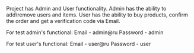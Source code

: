 Project has Admin and User functionality. 
Admin has the ability to add\remove users and items. 
User has the ability to buy products, confirm the order and get a verification code via Email.

For test admin's functional:
Email - admin@ru
Password - admin

For test user's functional:
Email - user@ru
Password - user

